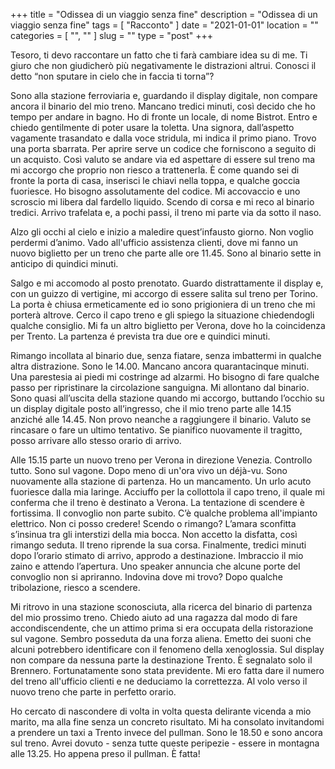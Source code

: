 +++
title = "Odissea di un viaggio senza fine"
description = "Odissea di un viaggio senza fine"
tags = [ "Racconto" ]
date = "2021-01-01"
location = ""
categories = [
  "",
  ""
]
slug = ""
type = "post"
+++

Tesoro, ti devo raccontare un fatto che ti farà cambiare idea su di me. Ti giuro che non giudicherò più negativamente le distrazioni altrui. Conosci il detto “non sputare in cielo che in faccia ti torna”? 

Sono alla stazione ferroviaria e, guardando il display digitale, non compare ancora il binario del mio treno. Mancano tredici minuti, così decido che ho tempo per andare in bagno. Ho di fronte un locale, di nome Bistrot. Entro e chiedo gentilmente di poter usare la toletta. Una signora, dall’aspetto vagamente trasandato e dalla voce stridula, mi indica il primo piano. Trovo una porta sbarrata. Per aprire serve un codice che forniscono a seguito di un acquisto. Così valuto se andare via ed aspettare di essere sul treno ma mi accorgo che proprio non riesco a trattenerla. È come quando sei di fronte la porta di casa, inserisci le chiavi nella toppa, e qualche goccia fuoriesce. Ho bisogno assolutamente del codice. Mi accovaccio e uno scroscio mi libera dal fardello liquido. Scendo di corsa e mi reco al binario tredici. Arrivo trafelata e, a pochi passi, il treno mi parte via da sotto il naso. 

Alzo gli occhi al cielo e inizio a maledire quest’infausto giorno. Non voglio perdermi d’animo. Vado all'ufficio assistenza clienti, dove mi fanno un nuovo biglietto per un treno che parte alle ore 11.45. Sono al binario sette in anticipo di quindici minuti. 

Salgo e mi accomodo al posto prenotato. Guardo distrattamente il display e, con un guizzo di vertigine, mi accorgo di essere salita sul treno per Torino. La porta è chiusa ermeticamente ed io sono prigioniera di un treno che mi porterà altrove. Cerco il capo treno e gli spiego la situazione chiedendogli qualche consiglio. Mi fa un altro biglietto per Verona, dove ho la coincidenza per Trento. La partenza é prevista tra due ore e quindici minuti. 

Rimango incollata al binario due, senza fiatare, senza imbattermi in qualche altra distrazione. Sono le 14.00. Mancano ancora quarantacinque minuti. Una parestesia ai piedi mi costringe ad alzarmi. Ho bisogno di fare qualche passo per ripristinare la circolazione sanguigna. Mi allontano dal binario. Sono quasi all’uscita della stazione quando mi accorgo, buttando l’occhio su un display digitale posto all’ingresso, che il mio treno parte alle 14.15 anziché alle 14.45. Non provo neanche a raggiungere il binario. Valuto se rincasare o fare un ultimo tentativo. Se pianifico nuovamente il tragitto, posso arrivare allo stesso orario di arrivo.

Alle 15.15 parte un nuovo treno per Verona in direzione Venezia. Controllo tutto. Sono sul vagone. Dopo meno di un'ora vivo un déjà-vu. Sono nuovamente alla stazione di partenza. Ho un mancamento. Un urlo acuto fuoriesce dalla mia laringe. Acciuffo per la collottola il capo treno, il quale mi conferma che il treno è destinato a Verona.  La tentazione di scendere è fortissima. Il convoglio non parte subito. C’è qualche problema all'impianto elettrico. Non ci posso credere! Scendo o rimango? L’amara sconfitta s’insinua tra gli interstizi della mia bocca. Non accetto la disfatta, così rimango seduta. Il treno riprende la sua corsa. Finalmente, tredici minuti dopo l’orario stimato di arrivo, approdo a destinazione. Imbraccio il mio zaino e attendo l’apertura. Uno speaker annuncia che alcune porte del convoglio non si apriranno. Indovina dove mi trovo? Dopo qualche tribolazione, riesco a scendere.

Mi ritrovo in una stazione sconosciuta, alla ricerca del binario di partenza del mio prossimo treno. Chiedo aiuto ad una ragazza dal modo di fare accondiscendente, che un attimo prima si era occupata della ristorazione sul vagone. Sembro posseduta da una forza aliena. Emetto dei suoni che alcuni potrebbero identificare con il fenomeno della xenoglossia. Sul display non compare da nessuna parte la destinazione Trento. È segnalato solo il Brennero. Fortunatamente sono stata previdente. Mi ero fatta dare il numero del treno all'ufficio clienti e ne deduciamo la correttezza.  Al volo verso il nuovo treno che parte in perfetto orario.

Ho cercato di nascondere di volta in volta questa delirante vicenda a mio marito, ma alla fine senza un concreto risultato. Mi ha consolato invitandomi a prendere un taxi a Trento invece del pullman. Sono le 18.50 e sono ancora sul treno. Avrei dovuto - senza tutte queste peripezie - essere in montagna alle 13.25. Ho appena preso il pullman. È fatta!
